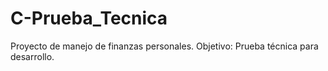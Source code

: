 # C-Prueba_Tecnica
Proyecto de manejo de finanzas personales. Objetivo: Prueba técnica para desarrollo. 
